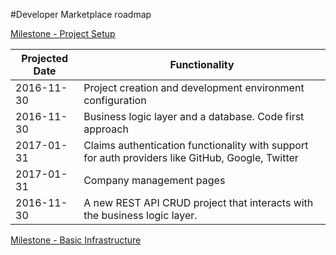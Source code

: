 #Developer Marketplace roadmap

[Milestone - Project Setup](https://github.com/cracker4o/dev-marketplace/milestone/1)

|Projected Date |Functionality                                                                   |
|---------------|--------------------------------------------------------------------------------|
| 2016-11-30    |  Project creation and development environment configuration                    |
| 2016-11-30    |  Business logic layer and a database. Code first approach                      |
| 2017-01-31    |  Claims authentication functionality with support for auth providers like GitHub, Google, Twitter     |
| 2017-01-31    |   Company management pages |
| 2016-11-30    |  A new REST API CRUD project that interacts with the business logic layer.     |

[Milestone - Basic Infrastructure](https://github.com/cracker4o/dev-marketplace/milestone/2)

